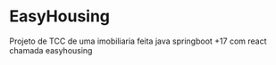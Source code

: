 # EasyHousing
Projeto de TCC de uma imobiliaria feita java springboot +17 com react chamada easyhousing
